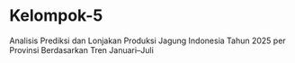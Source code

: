 # Kelompok-5
Analisis Prediksi dan Lonjakan Produksi Jagung Indonesia Tahun 2025 per Provinsi Berdasarkan Tren Januari–Juli
